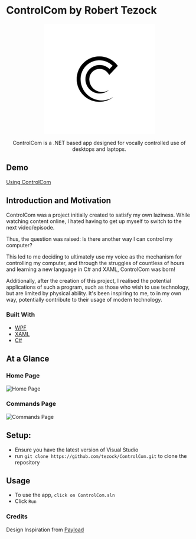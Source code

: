 # ControlCom by Robert Tezock

<p align="center">
	<img src="./ModernDesign/Images/ControlCom-Logo.png" width="300" height="300" align="center" />

</p>
<p align="center"> ControlCom is a .NET based app designed for vocally controlled use of desktops and laptops.</p>

## Demo

[Using ControlCom](https://user-images.githubusercontent.com/105029396/224746000-fab0e16c-20c2-418e-92ea-d21fb6544729.mp4)  

## Introduction and Motivation
ControlCom was a project initially created to satisfy my own laziness. While watching content online, I hated having to get up myself to switch to the next video/episode.

Thus, the question was raised: Is there another way I can control my computer?

This led to me deciding to ultimately use my voice as the mechanism for controlling my computer, and through the struggles of countless of hours and learning a new language in C# and XAML, ControlCom was born!

Additionally, after the creation of this project, I realised the potential applications of such a program, such as those who wish to use technology, but are limited by physical ability. It's been inspiring to me, to in my own way, potentially contribute to their usage of modern technology.


### Built With

* [WPF](https://learn.microsoft.com/en-us/dotnet/desktop/wpf/app-development/wpf-xaml-browser-applications-overview?view=netframeworkdesktop-4.8][wpf-url)
* [XAML](https://learn.microsoft.com/en-us/dotnet/desktop/wpf/xaml/?view=netdesktop-8.0][XAML-url)
* [C#](https://learn.microsoft.com/en-us/dotnet/csharp/][csharp-url)

## At a Glance

### Home Page
![Home Page](https://user-images.githubusercontent.com/105029396/224744458-8ad9695b-c866-4b0c-9557-fe6671b558a4.png)  

### Commands Page
![Commands Page](https://user-images.githubusercontent.com/105029396/224744483-97406a5b-db00-4b8d-864c-5258ecbbaa38.png)  

## Setup:
- Ensure you have the latest version of Visual Studio
- run ```git clone https://github.com/tezock/ControlCom.git``` to clone the repository

## Usage
- To use the app, ```click on ControlCom.sln```
- Click ```Run```
  
### Credits

Design Inspiration from [Payload](https://www.youtube.com/@_buffer)

